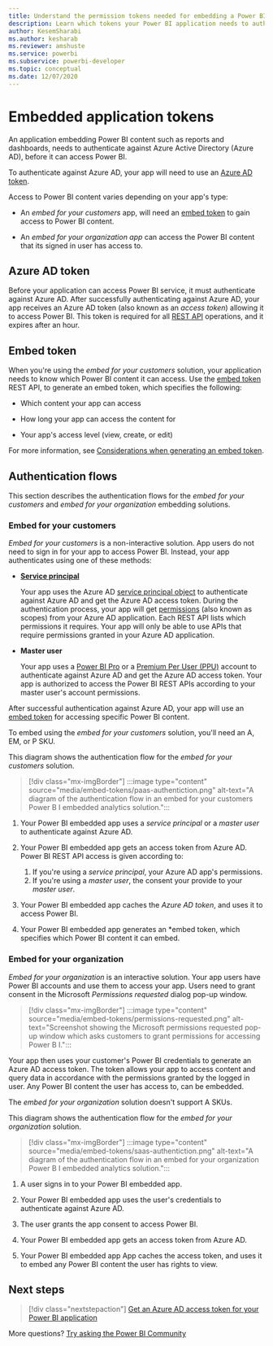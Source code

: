 ```yaml
---
title: Understand the permission tokens needed for embedding a Power BI application
description: Learn which tokens your Power BI application needs to authenticate against Azure and Power BI service.
author: KesemSharabi
ms.author: kesharab
ms.reviewer: amshuste
ms.service: powerbi
ms.subservice: powerbi-developer
ms.topic: conceptual
ms.date: 12/07/2020
---
```


# Embedded application tokens

An application embedding Power BI content such as reports and dashboards, needs to authenticate against Azure Active Directory (Azure AD), before it can access Power BI.

To authenticate against Azure AD, your app will need to use an [Azure AD token](#azure-ad-token).

Access to Power BI content varies depending on your app's type:

* An *embed for your customers* app, will need an [embed token](#embed-token) to gain access to Power BI content.

* An *embed for your organization app* can access the Power BI content that its signed in user has access to.

## Azure AD token

Before your application can access Power BI service, it must authenticate against Azure AD. After successfully authenticating against Azure AD, your app receives an Azure AD token (also known as an *access token*) allowing it to access Power BI. This token is required for all [REST API](/rest/api/power-bi/) operations, and it expires after an hour.

## Embed token

When you're using the *embed for your customers* solution, your application needs to know which Power BI content it can access. Use the [embed token](/rest/api/power-bi/embedtoken) REST API, to generate an embed token, which specifies the following:

* Which content your app can access

* How long your app can access the content for

* Your app's access level (view, create, or edit)

For more information, see [Considerations when generating an embed token](generate-embed-token.md).

## Authentication flows

This section describes the authentication flows for the *embed for your customers* and *embed for your organization* embedding solutions.

### Embed for your customers
        
*Embed for your customers* is a non-interactive solution. App users do not need to sign in for your app to access Power BI. Instead, your app authenticates using one of these methods:

* **[Service principal](embed-service-principal.md)**

    Your app uses the Azure AD [service principal object](/azure/active-directory/develop/app-objects-and-service-principals#service-principal-object) to authenticate against Azure AD and get the Azure AD access token. During the authentication process, your app will get [permissions](/azure/active-directory/develop/v2-permissions-and-consent) (also known as scopes) from your Azure AD application. Each REST API lists which permissions it requires. Your app will only be able to use APIs that require permissions granted in your Azure AD application.

* **Master user**

    Your app uses a [Power BI Pro](/power-bi/admin/service-admin-purchasing-power-bi-pro) or a [Premium Per User (PPU)](/power-bi/admin/service-premium-per-user-faq) account to authenticate against Azure AD and get the Azure AD access token. Your app is authorized to access the Power BI REST APIs according to your master user's account permissions. 

After successful authentication against Azure AD, your app will use an [embed token](/rest/api/power-bi/embedtoken) for accessing specific Power BI content.

To embed using the *embed for your customers* solution, you'll need an A, EM, or P SKU.

This diagram shows the authentication flow for the *embed for your customers* solution.

>[!div class="mx-imgBorder"]
>:::image type="content" source="media/embed-tokens/paas-authentiction.png" alt-text="A diagram of the authentication flow in an embed for your customers Power B I embedded analytics solution.":::

1. Your Power BI embedded app uses a *service principal* or a *master user* to authenticate against Azure AD.

2. Your Power BI embedded app gets an access token from Azure AD. Power BI REST API access is given according to:
    1. If you're using a *service principal*, your Azure AD app's permissions.
    2. If you're using a *master user*, the consent your provide to your *master user*.

3. Your Power BI embedded app caches the *Azure AD token*, and uses it to access Power BI.

4. Your Power BI embedded app generates an *embed token, which specifies which Power BI content it can embed.  

### Embed for your organization

*Embed for your organization* is an interactive solution. Your app users have Power BI accounts and use them to access your app. Users need to grant consent in the Microsoft *Permissions requested* dialog pop-up window.

>[!div class="mx-imgBorder"]
>:::image type="content" source="media/embed-tokens/permissions-requested.png" alt-text="Screenshot showing the Microsoft permissions requested pop-up window which asks customers to grant permissions for accessing Power B I.":::

Your app then uses your customer's Power BI credentials to generate an Azure AD access token. The token allows your app to access content and query data in accordance with the permissions granted by the logged in user. Any Power BI content the user has access to, can be embedded.

The *embed for your organization* solution doesn't support A SKUs.

This diagram shows the authentication flow for the *embed for your organization* solution.

>[!div class="mx-imgBorder"]
>:::image type="content" source="media/embed-tokens/saas-authentiction.png" alt-text="A diagram of the authentication flow in an embed for your organization Power B I embedded analytics solution.":::

1. A user signs in to your Power BI embedded app.

2. Your Power BI embedded app uses the user's credentials to authenticate against Azure AD.

3. The user grants the app consent to access Power BI.

4. Your Power BI embedded app gets an access token from Azure AD.

5. Your Power BI embedded app App caches the access token, and uses it to embed any Power BI content the user has rights to view.

## Next steps

>[!div class="nextstepaction"]
>[Get an Azure AD access token for your Power BI application](get-azuread-access-token.md)

More questions? [Try asking the Power BI Community](https://community.powerbi.com/)